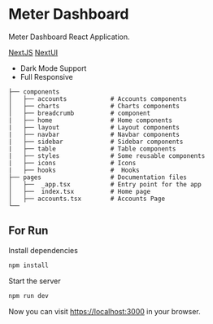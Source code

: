 # Meter Dashboard

Meter Dashboard React Application.

[NextJS](https://nextjs.org/)
[NextUI](https://nextui.org/)

- Dark Mode Support
- Full Responsive

```
├── components
│   ├── accounts            # Accounts components
│   ├── charts              # Charts components
│   ├── breadcrumb          # component
|   ├── home                # Home components
|   ├── layout              # Layout components
|   ├── navbar              # Navbar components
|   ├── sidebar             # Sidebar components
|   ├── table               # Table components
|   ├── styles              # Some reusable components
|   ├── icons               # Icons
|   ├── hooks               #  Hooks
├── pages                   # Documentation files 
│   ├──  _app.tsx           # Entry point for the app
│   ├──  index.tsx          # Home page
│   ├── accounts.tsx        # Accounts Page
└──

```

## For Run

Install dependencies

```bash
npm install
```

Start the server

```bash
npm run dev
```

Now you can visit <https://localhost:3000> in your browser.
